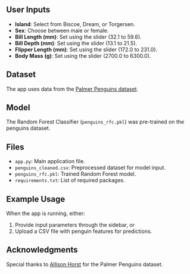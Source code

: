 
## User Inputs
- **Island**: Select from Biscoe, Dream, or Torgersen.
- **Sex**: Choose between male or female.
- **Bill Length (mm)**: Set using the slider (32.1 to 59.6).
- **Bill Depth (mm)**: Set using the slider (13.1 to 21.5).
- **Flipper Length (mm)**: Set using the slider (172.0 to 231.0).
- **Body Mass (g)**: Set using the slider (2700.0 to 6300.0).

## Dataset
The app uses data from the [Palmer Penguins dataset](https://github.com/allisonhorst/palmerpenguins).

## Model
The Random Forest Classifier (`penguins_rfc.pkl`) was pre-trained on the penguins dataset.

## Files
- `app.py`: Main application file.
- `penguins_cleaned.csv`: Preprocessed dataset for model input.
- `penguins_rfc.pkl`: Trained Random Forest model.
- `requirements.txt`: List of required packages.

## Example Usage
When the app is running, either:
1. Provide input parameters through the sidebar, or
2. Upload a CSV file with penguin features for predictions.

## Acknowledgments
Special thanks to [Allison Horst](https://github.com/allisonhorst) for the Palmer Penguins dataset.
